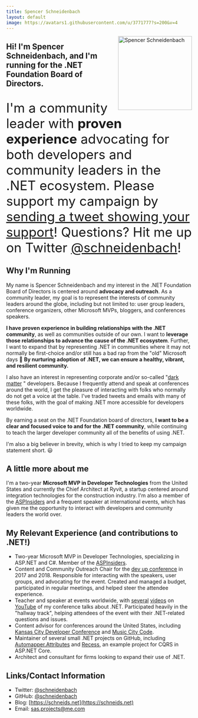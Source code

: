 ```yaml
---
title: Spencer Schneidenbach
layout: default
image: https://avatars1.githubusercontent.com/u/3771777?s=200&v=4
---
```


<div style="float:right; padding-left:10px">
  <img src="https://avatars1.githubusercontent.com/u/3771777?s=200&v=4" width="200" alt="Spencer Schneidenbach" />
</div>

## Hi! I'm Spencer Schneidenbach, and I'm running for the .NET Foundation Board of Directors.

<div style="font-size: 2.2rem; margin-top:2rem"> I'm a community leader with <strong>proven experience</strong> advocating for both developers and community leaders in the .NET ecosystem. Please support my campaign by <a href="https://ctt.ac/11XxF" target="_blank">sending a tweet showing your support</a>! Questions? Hit me up on Twitter <a href="https://twitter.com/schneidenbach">@schneidenbach</a>!
</div>

## Why I'm Running

My name is Spencer Schneidenbach and my interest in the .NET Foundation Board of Directors is centered around **advocacy and outreach**. As a community leader, my goal is to represent the interests of community leaders around the globe, including but not limited to: user group leaders, conference organizers, other Microsoft MVPs, bloggers, and conferences speakers.

**I have proven experience in building relationships with the .NET community**, as well as communities outside of our own. I want to **leverage those relationships to advance the cause of the .NET ecosystem**. Further, I want to expand that by representing .NET in communities where it may not normally be first-choice and/or still has a bad rap from the "old" Microsoft days 🙂 **By nurturing adoption of .NET, we can ensure a healthy, vibrant, and resilient community.**

I also have an interest in representing corporate and/or so-called "[dark matter](https://www.hanselman.com/blog/DarkMatterDevelopersTheUnseen99.aspx) " developers. Because I frequently attend and speak at conferences around the world, I get the pleasure of interacting with folks who normally do not get a voice at the table. I've traded tweets and emails with many of these folks, with the goal of making .NET more accessible for developers worldwide.

By earning a seat on the .NET Foundation board of directors, **I want to be a clear and focused voice to and for the .NET community**, while continuing to teach the larger developer community all of the benefits of using .NET.

I'm also a big believer in brevity, which is why I tried to keep my campaign statement short. 😃

## A little more about me
I'm a two-year **Microsoft MVP in Developer Technologies** from the United States and currently the Chief Architect at Ryvit, a startup centered around integration technologies for the construction industry. I'm also a member of the [ASPInsiders](https://aspinsiders.com) and a frequent speaker at international events, which has given me the opportunity to interact with developers and community leaders the world over.

## My Relevant Experience (and contributions to .NET!)
* Two-year Microsoft MVP in Developer Technologies, specializing in ASP.NET and C#. Member of the [ASPInsiders](https://aspinsiders.com).
* Content and Community Outreach Chair for the [dev up conference](https://devupconf.org) in 2017 and 2018. Responsible for interacting with the speakers, user groups, and advocating for the event. Created and managed a budget, participated in regular meetings, and helped steer the attendee experience.
* Teacher and speaker at events worldwide, with [several](https://www.youtube.com/watch?v=CH9VEeV-zok) [videos](https://www.youtube.com/watch?v=x0yNKU-tz1Y) on [YouTube](https://www.youtube.com/watch?v=1eIoQbVd8fQ) of my conference talks about .NET. Participated heavily in the "hallway track", helping attendees of the event with their .NET-related questions and issues.
* Content advisor for conferences around the United States, including [Kansas City Developer Conference](https://kcdc.info) and [Music City Code](https://musiccitytech.com).
* Maintainer of several small .NET projects on GitHub, including [Automapper.Attributes](https://github.com/schneidenbach/Automapper.Attributes) and [Recess](https://github.com/schneidenbach/RecessOpinionatedApiInAspNetCore), an example project for CQRS in ASP.NET Core.
* Architect and consultant for firms looking to expand their use of .NET.

## Links/Contact Information
* Twitter: [@schneidenbach](https://twitter.com/schneidenbach)
* GitHub: [@schneidenbach](https://github.com/schneidenbach)
* Blog: [https://schneids.net](https://schneids.net)
* Email: [sas.projects@me.com](mailto:sas.projects@me.com)
